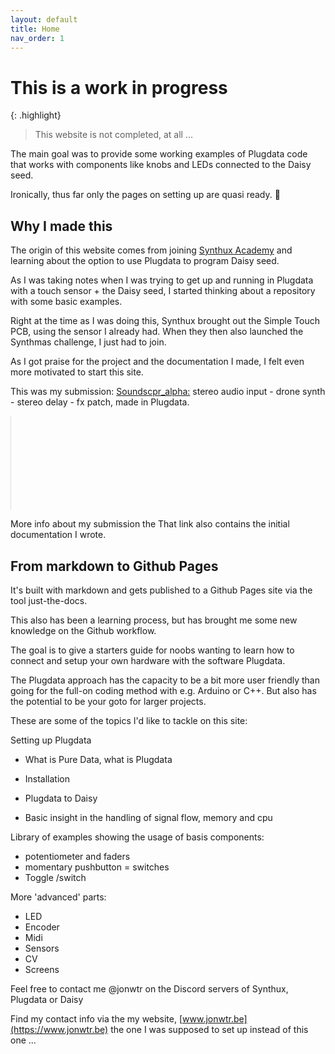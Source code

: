 ```yaml
---
layout: default
title: Home
nav_order: 1
---
```

# This is a work in progress

{: .highlight}
> This website is not completed, at all ...

The main goal was to provide some working examples of Plugdata code that works with components like knobs and LEDs connected to the Daisy seed.

Ironically, thus far only the pages on setting up are quasi ready. 🙈

## Why I made this

The origin of this website comes from joining [Synthux Academy](https://www.synthux.academy/) and learning about the option to use Plugdata to program Daisy seed.

As I was taking notes when I was trying to get up and running in Plugdata with a touch sensor + the Daisy seed, I started thinking about a repository with some basic examples.

Right at the time as I was doing this, Synthux brought out the Simple Touch PCB, using the sensor I already had. When they then also launched the Synthmas challenge, I just had to join.

As I got praise for the project and the documentation I made, I felt even more motivated to start this site.

This was my submission:
[Soundscpr_alpha:](https://jonwtr.notion.site/Plugdata-and-daisy-seed-mpr121-touch-sensor-41be6a24dc0b4dc4bdd2fffbe4763dee) stereo audio input - drone synth - stereo delay - fx patch, made in Plugdata.

<iframe width="1vw" height="auto" src="https://www.youtube.com/embed/cOXGNsUJmgU?si=b6_w6sTPkyfVucrS" title="YouTube video player" frameborder="0" allow="accelerometer; autoplay; clipboard-write; encrypted-media; gyroscope; picture-in-picture; web-share" allowfullscreen></iframe>

More info about my submission the  That link also contains the initial documentation I wrote.

## From markdown to Github Pages

It's built with markdown and gets published to a Github Pages site via the tool just-the-docs.

This also has been a learning process, but has brought me some new knowledge on the Github workflow.

The goal is to give a starters guide for noobs wanting to learn how to connect and setup your own hardware with the software Plugdata.

The Plugdata approach has the capacity to be a bit more user friendly than going for the full-on coding method with e.g. Arduino or C++. But also has the potential to be your goto for larger projects.

These are some of the topics I'd like to tackle on this site:

Setting up Plugdata
* What is Pure Data, what is Plugdata
* Installation
* Plugdata to Daisy

* Basic insight in the handling of signal flow, memory and cpu

Library of examples showing the usage of basis components:
* potentiometer and faders
* momentary pushbutton = switches
* Toggle /switch

More 'advanced' parts:
* LED
* Encoder
* Midi
* Sensors
* CV
* Screens

Feel free to contact me @jonwtr on the Discord servers of Synthux, Plugdata or Daisy

Find my contact info via the my website, [www.jonwtr.be](https://www.jonwtr.be) the one I was supposed to set up instead of this one ...

 

